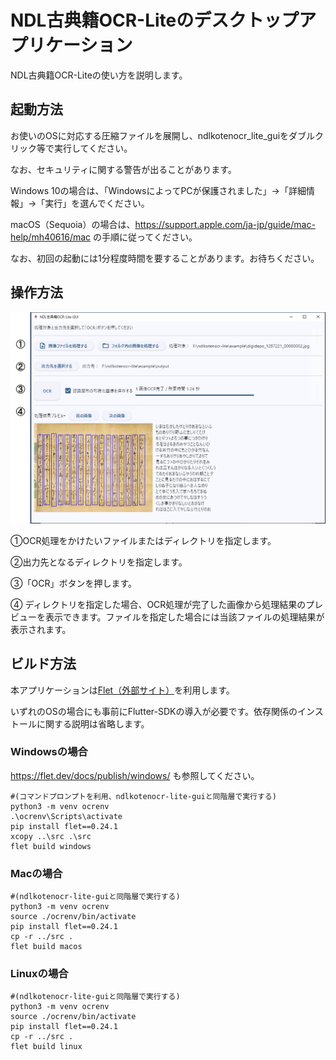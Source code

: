 # NDL古典籍OCR-Liteのデスクトップアプリケーション

NDL古典籍OCR-Liteの使い方を説明します。

## 起動方法
お使いのOSに対応する圧縮ファイルを展開し、ndlkotenocr_lite_guiをダブルクリック等で実行してください。

なお、セキュリティに関する警告が出ることがあります。

Windows 10の場合は、「WindowsによってPCが保護されました」→「詳細情報」→「実行」を選んでください。

macOS（Sequoia）の場合は、https://support.apple.com/ja-jp/guide/mac-help/mh40616/mac
の手順に従ってください。

なお、初回の起動には1分程度時間を要することがあります。お待ちください。

## 操作方法

<img src="../resource/control.jpg" width="600">

①OCR処理をかけたいファイルまたはディレクトリを指定します。

②出力先となるディレクトリを指定します。

③「OCR」ボタンを押します。

④ ディレクトリを指定した場合、OCR処理が完了した画像から処理結果のプレビューを表示できます。ファイルを指定した場合には当該ファイルの処理結果が表示されます。

## ビルド方法
本アプリケーションは[Flet（外部サイト）](https://flet.dev/)を利用します。

いずれのOSの場合にも事前にFlutter-SDKの導入が必要です。依存関係のインストールに関する説明は省略します。

### Windowsの場合
https://flet.dev/docs/publish/windows/
も参照してください。
```
#(コマンドプロンプトを利用、ndlkotenocr-lite-guiと同階層で実行する)
python3 -m venv ocrenv
.\ocrenv\Scripts\activate
pip install flet==0.24.1
xcopy ..\src .\src
flet build windows
```

### Macの場合

```
#(ndlkotenocr-lite-guiと同階層で実行する)
python3 -m venv ocrenv
source ./ocrenv/bin/activate
pip install flet==0.24.1
cp -r ../src .
flet build macos
```

### Linuxの場合
```
#(ndlkotenocr-lite-guiと同階層で実行する)
python3 -m venv ocrenv
source ./ocrenv/bin/activate
pip install flet==0.24.1
cp -r ../src .
flet build linux
```
